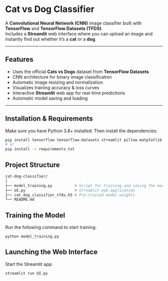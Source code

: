 # Cat vs Dog Classifier

A **Convolutional Neural Network (CNN)** image classifier built with **TensorFlow** and **TensorFlow Datasets (TFDS)**.  
Includes a **Streamlit** web interface where you can upload an image and instantly find out whether it’s a **cat** or a **dog**.

---

## Features

- Uses the official **Cats vs Dogs** dataset from **TensorFlow Datasets**
- CNN architecture for binary image classification
- Automatic image resizing and normalization
- Visualizes training accuracy & loss curves
- Interactive **Streamlit** web app for real-time predictions
- Automatic model saving and loading

---

## Installation & Requirements

Make sure you have Python 3.8+ installed. Then install the dependencies:

```bash
pip install tensorflow tensorflow-datasets streamlit pillow matplotlib
# or
pip install -r requirements.txt
```

## Project Structure

```bash
cat-dog-classifier/
│
├── model_training.py          # Script for training and saving the model
├── UI.py                      # Streamlit web application
├── cat_dog_classifier_tfds.h5 # Pre-trained model weights
└── README.md
```

## Training the Model

Run the following command to start training:

```bash
python model_training.py
```

## Launching the Web Interface

Start the Streamlit app:

```bash
streamlit run UI.py
```

